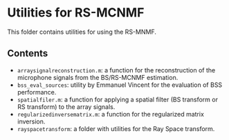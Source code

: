 # Utilities for RS-MCNMF

This folder contains utilities for using the RS-MNMF. 

## Contents

- `arraysignalreconstruction.m`: a function for the reconstruction of the microphone signals from the BS/RS-MCNMF estimation.
- `bss_eval_sources`: utility by Emmanuel Vincent for the evaluation of BSS performance. 
- `spatialfiler.m`: a function for applying a spatial filter (BS transform or RS transform) to the array signals.
- `regularizedinversematrix.m`: a function for the regularized matrix inversion.
- `rayspacetransform`:  a folder with utilities for the Ray Space transform.
